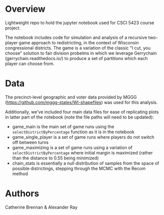 # Overview
Lightweight repo to hold the jupyter notebook used for CSCI 5423 course project. 

The notebook includes code for simulation and analysis of a recursive two-player game approach to redistricting, in the context of Wisconsin congressional districts. The game is a variation of the classic "I cut, you choose" solution to fair division probelms in which we leverage Gerrychain (gerrychain.readthedocs.io/) to produce a set of partitions which each player can choose from.

# Data
The precinct-level geographic and voter data provided by MGGG (https://github.com/mggg-states/WI-shapefiles) was used for this analysis.

Additionally, we've included four main data files for ease of replicating plots in latter part of the notebook (note the file paths will need to be updated):
* game_main is the main set of game runs using the `selectDistrictByPercentage` function as it is in the notebook
* game_single_player is a set of game runs where players do not switch off between turns
* game_maximizing is a set of game runs using a variation of `selectDistrictByPercentage` where initial margin is maximized (rather than the distance to 0.55 being minimized)
* chain_stats is essentially a null distribution of samples from the space of possible districtings, stepping through the MCMC with the Recom method

# Authors
Catherine Brennan & Alexander Ray
